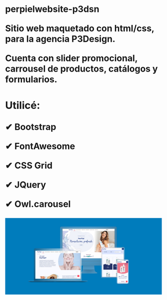<h1>perpielwebsite-p3dsn</p>
<div>
<p>Sitio web maquetado con html/css, para la agencia P3Design.</p>
<p>Cuenta con slider promocional, carrousel de productos, catálogos y formularios.</p>
</div>

<div>
<h3>Utilicé:</h3>
<p>✔ Bootstrap</p>
<p>✔ FontAwesome</p>
<p>✔ CSS Grid</p>
<p>✔ JQuery</p>
<p>✔ Owl.carousel</p>
</div>

<img src="./img/responsive1.jpg" alt="responsive" />
